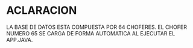 # ACLARACION

LA BASE DE DATOS ESTA COMPUESTA POR 64 CHOFERES. EL CHOFER NUMERO 65 SE CARGA DE FORMA AUTOMATICA AL EJECUTAR EL APP.JAVA.
